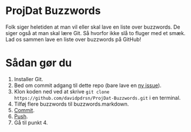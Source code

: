 ProjDat Buzzwords
=================

Folk siger heletiden at man vil eller skal lave en liste over buzzwords. De siger også at man skal lære Git. Så hvorfor ikke slå to fluger med et smæk. Lad os sammen lave en liste over buzzwords på GitHub!

Sådan gør du
============

1. Installer Git.
2. Bed om commit adgang til dette repo (bare lave en [ny issue](https://github.com/davidpdrsn/ProjDat-Buzzwords/issues/new)).
3. Klon koden ned ved at skrive `git clone https://github.com/davidpdrsn/ProjDat-Buzzwords.git` i en terminal.
4. Tilføj flere buzzwords til buzzwords.markdown.
5. [Commit](http://bit.ly/1qtp7Zd).
6. [Push](http://bit.ly/1qtpe79).
7. Gå til punkt 4.
